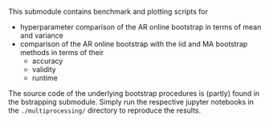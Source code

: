 This submodule contains benchmark and plotting scripts for

* hyperparameter comparison of the AR online bootstrap in terms of mean and variance
* comparison of the AR online bootstrap with the iid and MA bootstrap methods in terms of their
  * accuracy
  * validity
  * runtime

The source code of the underlying bootstrap procedures is (partly) found in the bstrapping submodule.
Simply run the respective jupyter notebooks in the ``./multiprocessing/`` directory to reproduce the results.
